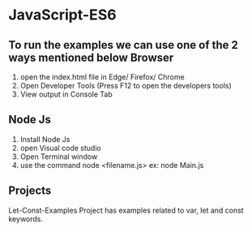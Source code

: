 # JavaScript-ES6
To run the examples we can use one of the 2 ways mentioned below
Browser
------
1) open the index.html file in Edge/ Firefox/ Chrome
2) Open Developer Tools (Press F12 to open the developers tools)
3) View output in Console Tab

Node Js
-------
1) Install Node Js
2) open Visual code studio
3) Open Terminal window
4) use the command    node <filename.js>  ex: node Main.js


Projects
--------
Let-Const-Examples Project has examples related to var, let and const keywords.





